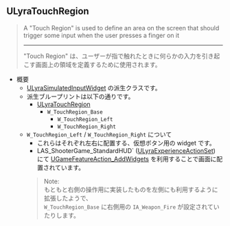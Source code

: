## ULyraTouchRegion

> A "Touch Region" is used to define an area on the screen that should trigger some input when the user presses a finger on it
> 
> ----
> "Touch Region" は、ユーザーが指で触れたときに何らかの入力を引き起こす画面上の領域を定義するために使用されます。

* 概要
	* [ULyraSimulatedInputWidget] の派生クラスです。
	* 派生ブループリントは以下の通りです。
		* [ULyraTouchRegion]
			* `W_TouchRegion_Base`
				* `W_TouchRegion_Left`
				* `W_TouchRegion_Right`
	* `W_TouchRegion_Left` / `W_TouchRegion_Right` について
		* これらはそれぞれ左右に配置する、仮想ボタン用の widget です。
		* LAS_ShooterGame_StandardHUD` ([ULyraExperienceActionSet]) にて [UGameFeatureAction_AddWidgets] を利用することで画面に配置されています。
		> Note:  
		> もともと右側の操作用に実装したものを左側にも利用するように拡張したようで、  
		> `W_TouchRegion_Base` に右側用の `IA_Weapon_Fire` が設定されていたりします。


<!--- ページ内のリンク --->

<!--- 自前の画像へのリンク --->

<!--- generated --->
[ULyraTouchRegion]: #ulyratouchregion
[ULyraExperienceActionSet]: ../../Lyra/Experience/ULyraExperienceActionSet.md#ulyraexperienceactionset
[UGameFeatureAction_AddWidgets]: ../../Lyra/GameFeature/UGameFeatureAction_AddWidgets.md#ugamefeatureactionaddwidgets
[ULyraSimulatedInputWidget]: ../../Lyra/Widget/ULyraSimulatedInputWidget.md#ulyrasimulatedinputwidget
